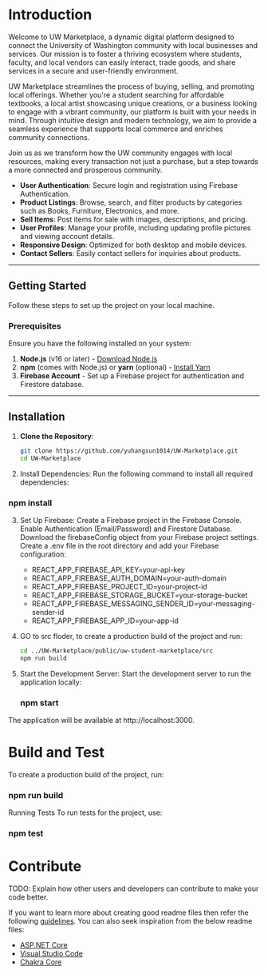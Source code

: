 # Introduction 
Welcome to UW Marketplace, a dynamic digital platform designed to connect the University of Washington community with local businesses and services. Our mission is to foster a thriving ecosystem where students, faculty, and local vendors can easily interact, trade goods, and share services in a secure and user-friendly environment.

UW Marketplace streamlines the process of buying, selling, and promoting local offerings. Whether you're a student searching for affordable textbooks, a local artist showcasing unique creations, or a business looking to engage with a vibrant community, our platform is built with your needs in mind. Through intuitive design and modern technology, we aim to provide a seamless experience that supports local commerce and enriches community connections.

Join us as we transform how the UW community engages with local resources, making every transaction not just a purchase, but a step towards a more connected and prosperous community.
- **User Authentication**: Secure login and registration using Firebase Authentication.
- **Product Listings**: Browse, search, and filter products by categories such as Books, Furniture, Electronics, and more.
- **Sell Items**: Post items for sale with images, descriptions, and pricing.
- **User Profiles**: Manage your profile, including updating profile pictures and viewing account details.
- **Responsive Design**: Optimized for both desktop and mobile devices.
- **Contact Sellers**: Easily contact sellers for inquiries about products.

---
## Getting Started

Follow these steps to set up the project on your local machine.

### Prerequisites

Ensure you have the following installed on your system:

1. **Node.js** (v16 or later) - [Download Node.js](https://nodejs.org/)
2. **npm** (comes with Node.js) or **yarn** (optional) - [Install Yarn](https://yarnpkg.com/)
3. **Firebase Account** - Set up a Firebase project for authentication and Firestore database.

---

## Installation

1. **Clone the Repository**:
   ```bash
   git clone https://github.com/yuhangsun1014/UW-Marketplace.git
   cd UW-Marketplace

2. Install Dependencies: Run the following command to install all required dependencies:
###         npm install

3. Set Up Firebase:
      Create a Firebase project in the Firebase Console. Enable Authentication (Email/Password) and Firestore Database. Download the firebaseConfig object from 
      your Firebase project settings. Create a .env file in the root directory and add your Firebase configuration:
      -  REACT_APP_FIREBASE_API_KEY=your-api-key
      -  REACT_APP_FIREBASE_AUTH_DOMAIN=your-auth-domain
      -  REACT_APP_FIREBASE_PROJECT_ID=your-project-id
      -  REACT_APP_FIREBASE_STORAGE_BUCKET=your-storage-bucket
      -  REACT_APP_FIREBASE_MESSAGING_SENDER_ID=your-messaging-sender-id
      -  REACT_APP_FIREBASE_APP_ID=your-app-id

4. GO to src floder, to create a production build of the project and run:
   ```bash
   cd ../UW-Marketplace/public/uw-student-marketplace/src
   npm run build

5. Start the Development Server: Start the development server to run the application locally:
   ###        npm start

The application will be available at http://localhost:3000. 

# Build and Test

To create a production build of the project, run:
###        npm run build

Running Tests
To run tests for the project, use:
 ###       npm test


    
# Contribute
TODO: Explain how other users and developers can contribute to make your code better. 

If you want to learn more about creating good readme files then refer the following [guidelines](https://docs.microsoft.com/en-us/azure/devops/repos/git/create-a-readme?view=azure-devops). You can also seek inspiration from the below readme files:
- [ASP.NET Core](https://github.com/aspnet/Home)
- [Visual Studio Code](https://github.com/Microsoft/vscode)
- [Chakra Core](https://github.com/Microsoft/ChakraCore)
